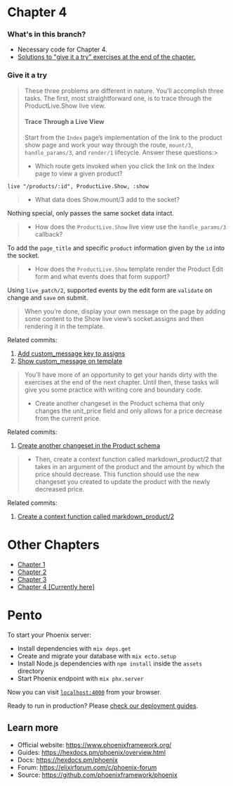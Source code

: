 # Chapter 4

### What's in this branch?

- Necessary code for Chapter 4.
- [Solutions to "give it a try" exercises at the end of the chapter.](https://github.com/andreyuhai/programming-phoenix-liveview/tree/chapter4#give-it-a-try)

### Give it a try

> These three problems are different in nature. You’ll accomplish three tasks. The first, most straightforward one, is to trace through the ProductLive.Show live view.
> #### Trace Through a Live View
> Start from the `Index` page’s implementation of the link to the product show page and work your way through the route, `mount/3`, `handle_params/3`, and `render/1` lifecycle. Answer these questions:>
> - Which route gets invoked when you click the link on the Index page to view a given product?

`live "/products/:id", ProductLive.Show, :show`

> - What data does Show.mount/3 add to the socket?

Nothing special, only passes the same socket data intact.

> - How does the `ProductLive.Show` live view use the `handle_params/3` callback?

To add the `page_title` and specific `product` information given by the `id` into the socket.

> - How does the `ProductLive.Show` template render the Product Edit form and what events does that form support?

Using `live_patch/2`, supported events by the edit form are `validate` on change and `save` on submit.

> When you’re done, display your own message on the page by adding some content to the Show live view’s socket.assigns and then rendering it in the template.

Related commits: 
1. [Add custom_message key to assigns](https://github.com/andreyuhai/programming-phoenix-liveview/commit/753b44321c0de10e9ee74722d2e55047dca47499)
2. [Show custom_message on template](https://github.com/andreyuhai/programming-phoenix-liveview/commit/1d8e1e94ae7d16d0b55c076ee6a07548f37ddeec)


> You’ll have more of an opportunity to get your hands dirty with the exercises at the end of the next chapter. Until then, these tasks will give you some practice with writing core and boundary code.
>
> - Create another changeset in the Product schema that only changes the unit_price field and only allows for a price decrease from the current price.

Related commits:
1. [Create another  changeset in the Product schema](https://github.com/andreyuhai/programming-phoenix-liveview/commit/c9fa88dfbbced9e5ff02a54f451d50696c6ba5f6)

> - Then, create a context function called markdown_product/2 that takes in an argument of the product and the amount by which the price should decrease. This function should use the new changeset you created to update the product with the newly decreased price.

Related commits: 
1. [Create a context function called markdown_product/2](https://github.com/andreyuhai/programming-phoenix-liveview/commit/fb3714675f023a98bcd2f3ff55a3f2631cc3c6aa)

# Other Chapters

- [Chapter 1](https://github.com/andreyuhai/programming-phoenix-liveview/tree/chapter1)
- [Chapter 2](https://github.com/andreyuhai/programming-phoenix-liveview/tree/chapter2)
- [Chapter 3](https://github.com/andreyuhai/programming-phoenix-liveview/tree/chapter3)
- [Chapter 4 [Currently here]](https://github.com/andreyuhai/programming-phoenix-liveview/tree/chapter4)

# Pento

To start your Phoenix server:

  * Install dependencies with `mix deps.get`
  * Create and migrate your database with `mix ecto.setup`
  * Install Node.js dependencies with `npm install` inside the `assets` directory
  * Start Phoenix endpoint with `mix phx.server`

Now you can visit [`localhost:4000`](http://localhost:4000) from your browser.

Ready to run in production? Please [check our deployment guides](https://hexdocs.pm/phoenix/deployment.html).

## Learn more

  * Official website: https://www.phoenixframework.org/
  * Guides: https://hexdocs.pm/phoenix/overview.html
  * Docs: https://hexdocs.pm/phoenix
  * Forum: https://elixirforum.com/c/phoenix-forum
  * Source: https://github.com/phoenixframework/phoenix
